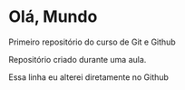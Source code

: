 # Olá, Mundo
 Primeiro repositório do curso de Git e Github

Repositório criado durante uma aula.

Essa linha eu alterei diretamente no Github
